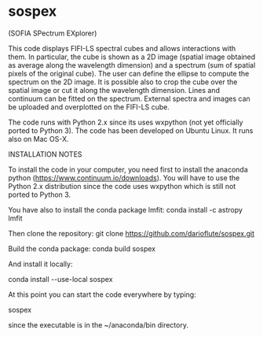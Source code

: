# sospex
 (SOFIA SPectrum EXplorer)

This code displays FIFI-LS spectral cubes and allows interactions with them.
In particular, the cube is shown as a 2D image (spatial image obtained as
average along the wavelength dimension) and a spectrum (sum of spatial pixels
of the original cube).
The user can define the ellipse to compute the spectrum on the 2D image.
It is possible also to crop the cube over the spatial image or cut it along
the wavelength dimension.
Lines and continuum can be fitted on the spectrum.
External spectra and images can be uploaded and overplotted on the FIFI-LS
cube.

The code runs with Python 2.x since its uses wxpython (not
yet officially ported to Python 3).
The code has been developed on Ubuntu Linux. It runs also on Mac OS-X.

INSTALLATION NOTES

To install the code in your computer, you need first to install the anaconda
python (https://www.continuum.io/downloads).
You will have to use the Python 2.x distribution since the code
uses wxpython which is still not ported to Python 3.

You have also to install the conda package lmfit:
conda install -c astropy lmfit

Then clone the repository:
git clone https://github.com/darioflute/sospex.git

Build the conda package:
conda build sospex

And install it locally:

conda install --use-local sospex

At this point you can start the code everywhere by
typing:

sospex

since the executable is in the ~/anaconda/bin directory.
